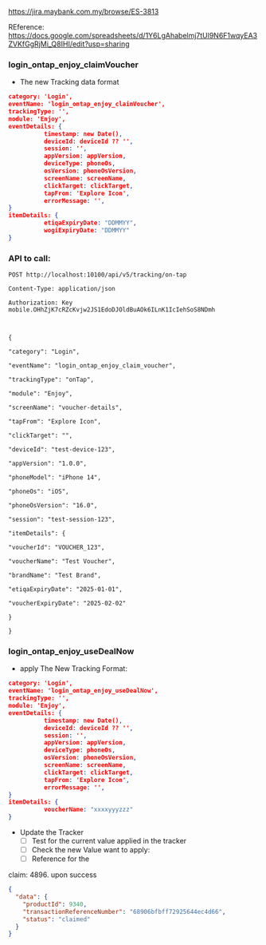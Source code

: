 https://jira.maybank.com.my/browse/ES-3813

REference:
	https://docs.google.com/spreadsheets/d/1Y6LgAhabelmj7tUl9N6F1wqyEA3ZVKfGgRjMi_Q8IHI/edit?usp=sharing 

### login_ontap_enjoy_claimVoucher
- The new Tracking data format
```JSON
category: 'Login',
eventName: 'login_ontap_enjoy_claimVoucher',
trackingType: '',
module: 'Enjoy',
eventDetails: {
          timestamp: new Date(),
          deviceId: deviceId ?? '',
          session: '',
          appVersion: appVersion,
          deviceType: phoneOs,
          osVersion: phoneOsVersion,
          screenName: screenName,
          clickTarget: clickTarget,
          tapFrom: 'Explore Icon',
          errorMessage: '',
}
itemDetails: {
          etiqaExpiryDate: "DDMMYY",
          wogiExpiryDate: "DDMMYY"          
}

```
### API to call:
```Http
POST http://localhost:10100/api/v5/tracking/on-tap

Content-Type: application/json

Authorization: Key mobile.OHhZjK7cRZcKvjw2JS1EdoDJOldBuAOk6ILnK1IcIehSoS8NDmh

  

{

"category": "Login",

"eventName": "login_ontap_enjoy_claim_voucher",

"trackingType": "onTap",

"module": "Enjoy",

"screenName": "voucher-details",

"tapFrom": "Explore Icon",

"clickTarget": "",

"deviceId": "test-device-123",

"appVersion": "1.0.0",

"phoneModel": "iPhone 14",

"phoneOs": "iOS",

"phoneOsVersion": "16.0",

"session": "test-session-123",

"itemDetails": {

"voucherId": "VOUCHER_123",

"voucherName": "Test Voucher",

"brandName": "Test Brand",

"etiqaExpiryDate": "2025-01-01",

"voucherExpiryDate": "2025-02-02"

}

}
```


### login_ontap_enjoy_useDealNow
-  apply The New Tracking Format:
```JSON 
category: 'Login',
eventName: 'login_ontap_enjoy_useDealNow',
trackingType: '',
module: 'Enjoy',
eventDetails: {
          timestamp: new Date(),
          deviceId: deviceId ?? '',
          session: '',
          appVersion: appVersion,
          deviceType: phoneOs,
          osVersion: phoneOsVersion,
          screenName: screenName,
          clickTarget: clickTarget,
          tapFrom: 'Explore Icon',
          errorMessage: '',
}
itemDetails: {
          voucherName: "xxxxyyyzzz"    
}
```

- Update the Tracker
	- [ ] Test for the current value applied in the tracker
	- [ ] Check the new Value want to apply:
	- [ ] Reference for the

claim: 
4896. upon success

```json
{
  "data": {
    "productId": 9340,
    "transactionReferenceNumber": "68906bfbff72925644ec4d66",
    "status": "claimed"
  }
}
```




## 